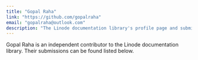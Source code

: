 ```yaml
---
title: "Gopal Raha"
link: "https://github.com/gopalraha"
email: "gopalraha@outlook.com"
description: "The Linode documentation library's profile page and submission listing for Gopal Raha"
---
```


Gopal Raha is an independent contributor to the Linode documentation library. Their submissions can be found listed below.